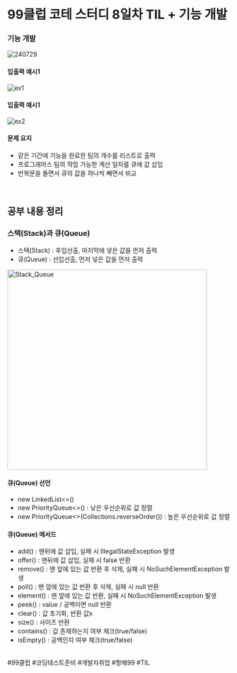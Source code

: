 # 99클럽 코테 스터디 8일차 TIL + 기능 개발

### 기능 개발

![240729](https://github.com/user-attachments/assets/99128ebd-5406-4ec3-bd26-983d5aa876d9)

#### 입출력 예시1

![ex1](https://github.com/user-attachments/assets/302fefd0-ef56-4b33-b4af-81dd68067e66)

#### 입출력 예시1

![ex2](https://github.com/user-attachments/assets/1e784f7a-4bcd-4546-b5bf-d7019a36b74b)

#### 문제 요지
- 같은 기간에 기능을 완료한 팀의 개수를 리스트로 출력
- 프로그래머스 팀의 작업 가능한 계산 일자를 큐에 값 삽입
- 반복문을 돌면서 큐의 값을 하나씩 빼면서 비교



<br>

## 공부 내용 정리

### 스택(Stack)과 큐(Queue)
- 스택(Stack) : 후입선출, 마지막에 넣은 값을 먼저 출력
- 큐(Queue) : 선입선출, 먼저 넣은 값을 먼저 출력

<img width="451" alt="Stack_Queue" src="https://github.com/user-attachments/assets/a11c8238-f415-46b2-8b04-73a435cceefd">

#### 큐(Queue) 선언
- new LinkedList<>()
- new PriorityQueue<>() : 낮은 우선순위로 값 정렬
- new PriorityQueue<>(Collections.reverseOrder()) : 높은 우선순위로 값 정렬

#### 큐(Queue) 메서드
- add() : 맨뒤에 값 삽입, 실패 시 IllegalStateException 발생
- offer() : 맨뒤에 값 삽입, 실패 시 false 반환
- remove() : 맨 앞에 있는 값 반환 후 삭제, 실패 시  NoSuchElementException 발생
- poll() : 맨 앞에 있는 값 반환 후 삭제, 실패 시 null 반환
- element() : 맨 앞에 있는 값 반환, 실패 시 NoSuchElementException 발생
- peek() : value / 공백이면 null 반환
- clear() : 값 초기화, 반환 값x
- size() : 사이즈 반환
- contains() : 값 존재하는지 여부 체크(true/false)
- isEmpty() : 공백인지 여부 체크(true/false)



<br>
#99클럽 #코딩테스트준비 #개발자취업 #항해99 #TIL
